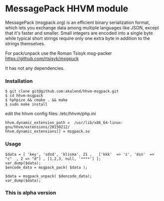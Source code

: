 # MessagePack HHVM module 

MessagePack (msgpack.org) is an efficient binary serialization format, which lets you exchange data among multiple languages like JSON, except that it's faster and smaller. Small integers are encoded into a single byte while typical short strings require only one extra byte in addition to the strings themselves.

For pack/unpack use the Roman Tsisyk msg-packer https://github.com/rtsisyk/msgpuck

It has not any dependencies.

### Installation

	
	$ git clone git@github.com:akalend/hhvm-msgpack.git
	$ cd hhvm-msgpack
	$ hphpize && cmake . && make
	$ sudo make install

edit the hhvm config files: /etc/hhvm/php.ini 

	hhvm.dynamic_extension_path =  /usr/lib/x86_64-linux-gnu/hhvm/extensions/20150212/
	hhvm.dynamic_extensions[] = msgpack.so
 



### Usage

	$data = [ 'key', 'sdsd', 'klisma', 21 ,   ['kkk'  => 'z', 'dsn'  => "c"  , 2 => "d"] , [1,2,3, null, '****'] ];
	var_dump($data); 
	$encode_data = msgpack_pack( $data );

	$data = msgpack_unpack( $dencode_data);
	var_dump($data); 

### This is alpha version
